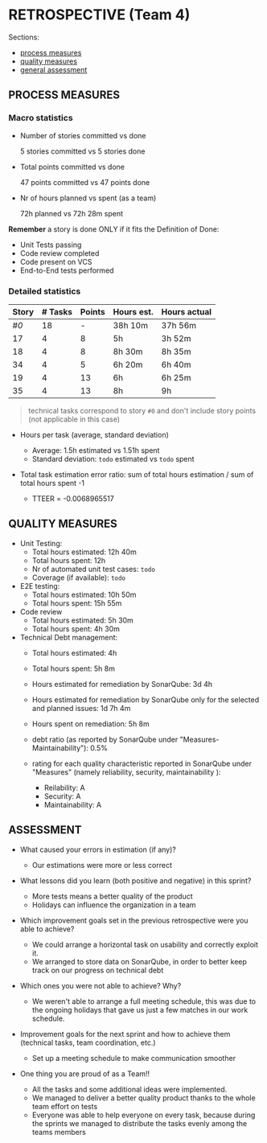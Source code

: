 RETROSPECTIVE (Team 4)
=====================================

Sections:

- [process measures](#process-measures)
- [quality measures](#quality-measures)
- [general assessment](#assessment)

## PROCESS MEASURES 

### Macro statistics

- Number of stories committed vs done

  5 stories committed vs 5 stories done 

- Total points committed vs done 

  47 points committed vs 47 points done

- Nr of hours planned vs spent (as a team)

  72h planned vs 72h 28m spent


**Remember**  a story is done ONLY if it fits the Definition of Done:
 
- Unit Tests passing
- Code review completed
- Code present on VCS
- End-to-End tests performed

### Detailed statistics

| Story | # Tasks | Points | Hours est. | Hours actual |
| ----- | ------- | ------ | ---------- | ------------ |
| _#0_  | 18      | -      | 38h 10m    | 37h 56m      |
| 17    | 4       | 8      | 5h         | 3h 52m       |
| 18    | 4       | 8      | 8h 30m     | 8h 35m       |
| 34    | 4       | 5      | 6h 20m     | 6h 40m       |
| 19    | 4       | 13     | 6h         | 6h 25m       |
| 35    | 4       | 13     | 8h         | 9h           |
   

> technical tasks correspond to story `#0` and don't include story points (not applicable in this case)

- Hours per task (average, standard deviation)
	- Average: 1.5h estimated vs 1.51h spent
	- Standard deviation: `todo` estimated vs `todo` spent

- Total task estimation error ratio: sum of total hours estimation / sum of total hours spent -1
	- TTEER = -0.0068965517

  
## QUALITY MEASURES 

- Unit Testing:
  - Total hours estimated: 12h 40m
  - Total hours spent: 12h
  - Nr of automated unit test cases: `todo`
  - Coverage (if available): `todo`
- E2E testing:
  - Total hours estimated: 10h 50m
  - Total hours spent: 15h 55m
- Code review 
  - Total hours estimated: 5h 30m
  - Total hours spent: 4h 30m
- Technical Debt management:
  - Total hours estimated: 4h
  - Total hours spent: 5h 8m
  - Hours estimated for remediation by SonarQube: 3d 4h
  - Hours estimated for remediation by SonarQube only for the selected and planned issues: 1d 7h 4m
  - Hours spent on remediation: 5h 8m
  - debt ratio (as reported by SonarQube under "Measures-Maintainability"): 0.5%
  - rating for each quality characteristic reported in SonarQube under "Measures" (namely reliability, security, maintainability ):
	
	- Reilability: A
	- Security: A
	- Maintainability: A


## ASSESSMENT

- What caused your errors in estimation (if any)?
	- Our estimations were more or less correct

- What lessons did you learn (both positive and negative) in this sprint?
	- More tests means a better quality of the product
	- Holidays can influence the organization in a team

- Which improvement goals set in the previous retrospective were you able to achieve? 
	- We could arrange a horizontal task on usability and correctly exploit it.
	- We arranged to store data on SonarQube, in order to better keep track on our progress on technical debt

- Which ones you were not able to achieve? Why?
  - We weren't able to arrange a full meeting schedule, this was due to the ongoing holidays that gave us just a few matches in our work schedule.

- Improvement goals for the next sprint and how to achieve them (technical tasks, team coordination, etc.)
	- Set up a meeting schedule to make communication smoother

- One thing you are proud of as a Team!!
  - All the tasks and some additional ideas were implemented.
  - We managed to deliver a better quality product thanks to the whole team effort on tests
  - Everyone was able to help everyone on every task, because during the sprints we managed to distribute the tasks evenly among the teams members
